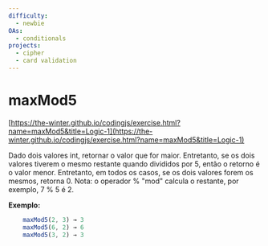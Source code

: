 ```yaml
---
difficulty:
  - newbie
OAs:
  - conditionals
projects:
  - cipher
  - card validation
---
```


# maxMod5

[https://the-winter.github.io/codingjs/exercise.html?name=maxMod5&title=Logic-1](https://the-winter.github.io/codingjs/exercise.html?name=maxMod5&title=Logic-1)

Dado dois valores int, retornar o valor que for maior. Entretanto, 
se os dois valores tiverem o mesmo restante quando divididos por 5, 
então o retorno é o valor menor. Entretanto, em todos os casos, 
se os dois valores forem os mesmos, retorna 0. Nota: o operador 
% "mod" calcula o restante, por exemplo, 7 % 5 é 2.

__Exemplo:__

```js
    maxMod5(2, 3) → 3
    maxMod5(6, 2) → 6
    maxMod5(3, 2) → 3
```
